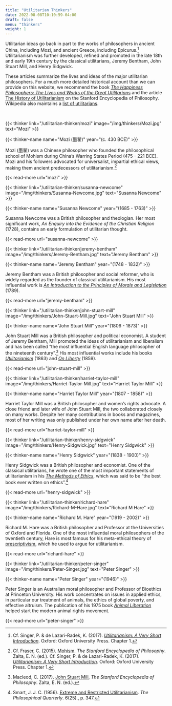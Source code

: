 ```yaml
---
title: "Utilitarian Thinkers"
date: 2022-08-08T10:10:59-04:00
draft: false
menu: "thinkers"
weight: 1
---
```


Utilitarian ideas go back in part to the works of philosophers in ancient China, including Mozi, and ancient Greece, including Epicurus.[^1] Utilitarianism was further developed, refined and promoted in the late 18th and early 19th century by the classical utilitarians, Jeremy Bentham, John Stuart Mill, and Henry Sidgwick.

These articles summarize the lives and ideas of the major utilitarian philosophers. For a much more detailed historical account than we can provide on this website, we recommend the book _[The Happiness Philosophers: The Lives and Works of the Great Utilitarians](https://press.princeton.edu/books/hardcover/9780691154770/the-happiness-philosophers)_ and the article [The History of Utilitarianism](https://plato.stanford.edu/entries/utilitarianism-history/) on the Stanford Encyclopedia of Philosophy. Wikipedia also maintains a [list of utilitarians](https://en.wikipedia.org/wiki/List_of_utilitarians).

<br>

{{< thinker
     link="/utilitarian-thinker/mozi"
     image="/img/thinkers/Mozi.jpg"
     text="Mozi" >}}

{{< thinker-name name="Mozi (墨翟)" year="(c. 430 BCE)" >}}

Mozi (墨翟) was a Chinese philosopher who founded the philosophical school of Mohism during China’s Warring States Period (475 - 221 BCE). Mozi and his followers advocated for universalist, impartial ethical views, making them ancient predecessors of utilitarianism.[^2]

{{< read-more url="mozi" >}}

{{< thinker
     link="/utilitarian-thinker/susanna-newcome"
     image="/img/thinkers/Susanna-Newcome.jpg"
     text="Susanna Newcome" >}}

{{< thinker-name name="Susanna Newcome" year="(1685 - 1763)" >}}

Susanna Newcome was a British philosopher and theologian. Her most significant work, _An Enquiry into the Evidence of the Christian Religion_ (1728), contains an early formulation of utilitarian thought.

{{< read-more url="susanna-newcome" >}}

{{< thinker
     link="/utilitarian-thinker/jeremy-bentham"
     image="/img/thinkers/Jeremy-Bentham.jpg"
     text="Jeremy Bentham" >}}

{{< thinker-name name="Jeremy Bentham" year="(1748 - 1832)" >}}

Jeremy Bentham was a British philosopher and social reformer, who is widely regarded as the founder of classical utilitarianism. His most influential work is _[An Introduction to the Principles of Morals and Legislation](https://www.earlymoderntexts.com/assets/pdfs/bentham1780.pdf)_ (1789).

{{< read-more url="jeremy-bentham" >}}

{{< thinker
     link="/utilitarian-thinker/john-stuart-mill"
     image="/img/thinkers/John-Stuart-Mill.jpg"
     text="John Stuart Mill" >}}

{{< thinker-name name="John Stuart Mill" year="(1806 - 1873)" >}}

John Stuart Mill was a British philosopher and political economist. A student of Jeremy Bentham, Mill promoted the ideas of utilitarianism and liberalism and has been called “the most influential English language philosopher of the nineteenth century”.[^3] His most influential works include his books _[Utilitarianism](/books/utilitarianism-john-stuart-mill/1)_ (1863) and _[On Liberty](/books/on-liberty-john-stuart-mill/1)_ (1859).

{{< read-more url="john-stuart-mill" >}}

{{< thinker
     link="/utilitarian-thinker/harriet-taylor-mill"
     image="/img/thinkers/Harriet-Taylor-Mill.jpg"
     text="Harriet Taylor Mill" >}}

{{< thinker-name name="Harriet Taylor Mill" year="(1807 - 1858)" >}}

Harriet Taylor Mill was a British philosopher and women’s rights advocate. A close friend and later wife of John Stuart Mill, the two collaborated closely on many works. Despite her many contributions in books and magazines, most of her writing was only published under her own name after her death.

{{< read-more url="harriet-taylor-mill" >}}

{{< thinker
     link="/utilitarian-thinker/henry-sidgwick"
     image="/img/thinkers/Henry-Sidgwick.jpg"
     text="Henry Sidgwick" >}}

{{< thinker-name name="Henry Sidgwick" year="(1838 - 1900)" >}}

Henry Sidgwick was a British philosopher and economist. One of the classical utilitarians, he wrote one of the most important statements of utilitarianism in his _[The Methods of Ethics](https://www.earlymoderntexts.com/assets/pdfs/sidgwick1874.pdf)_, which was said to be “the best book ever written on ethics”.[^4]

{{< read-more url="henry-sidgwick" >}}

{{< thinker
     link="/utilitarian-thinker/richard-hare"
     image="/img/thinkers/Richard-M-Hare.jpg"
     text="Richard M Hare" >}}

{{< thinker-name name="Richard M. Hare" year="(1919 - 2002)" >}}

Richard M. Hare was a British philosopher and Professor at the Universities of Oxford and Florida. One of the most influential moral philosophers of the twentieth century, Hare is most famous for his meta-ethical theory of [prescriptivism](https://plato.stanford.edu/entries/moral-cognitivism/#PreUniPre), which he used to argue for utilitarianism.

{{< read-more url="richard-hare" >}}

{{< thinker
     link="/utilitarian-thinker/peter-singer"
     image="/img/thinkers/Peter-Singer.jpg"
     text="Peter Singer" >}}

{{< thinker-name name="Peter Singer" year="(1946)" >}}

Peter Singer is an Australian moral philosopher and Professor of Bioethics at Princeton University. His work concentrates on issues in applied ethics, in particular our treatment of animals, the ethics of global poverty, and effective altruism. The publication of his 1975 book _[Animal Liberation](<https://en.wikipedia.org/wiki/Animal_Liberation_(book)>)_ helped start the modern animal rights movement.

{{< read-more url="peter-singer" >}}

[^1]: Cf. Singer, P. & de Lazari-Radek, K. (2017). _[Utilitarianism: A Very Short Introduction](https://global.oup.com/academic/product/utilitarianism-a-very-short-introduction-9780198728795?cc=de&lang=en&)_. Oxford: Oxford University Press. Chapter 1.
[^2]:
    Cf. Fraser, C. (2015). [Mohism](https://plato.stanford.edu/entries/mohism/). _The Stanford Encyclopedia of Philosophy_. Zalta, E. N. (ed.).
    Cf. Singer, P. & de Lazari-Radek, K. (2017). _[Utilitarianism: A Very Short Introduction](https://global.oup.com/academic/product/utilitarianism-a-very-short-introduction-9780198728795?cc=de&lang=en&)_. Oxford: Oxford University Press. Chapter 1.

[^3]: Macleod, C. (2017). [John Stuart Mill](https://plato.stanford.edu/archives/spr2017/entries/mill/), _The Stanford Encyclopedia of Philosophy_. Zalta, E. N. (ed.).
[^4]: Smart, J. J. C. (1956). [Extreme and Restricted Utilitarianism](http://personal.lse.ac.uk/robert49/teaching/mm/articles/Smart_1956Utilitarianism.pdf). _The Philosophical Quarterly_. 6(25)., p. 347.
